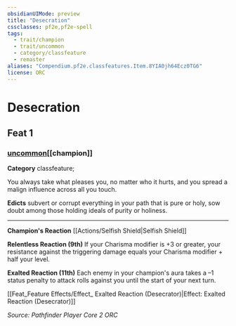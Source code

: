 ```yaml
---
obsidianUIMode: preview
title: "Desecration"
cssclasses: pf2e,pf2e-spell
tags:
  - trait/champion
  - trait/uncommon
  - category/classfeature
  - remaster
aliases: "Compendium.pf2e.classfeatures.Item.8YIA0jh64Ecz0TG6"
license: ORC
---
```

# Desecration
## Feat 1
### [uncommon](uncommon "Uncommon Rarity Trait")[[champion]]

**Category** classfeature; 




You always take what pleases you, no matter who it hurts, and you spread a malign influence across all you touch.

**Edicts** subvert or corrupt everything in your path that is pure or holy, sow doubt among those holding ideals of purity or holiness.

* * *

**Champion's Reaction** [[Actions/Selfish Shield|Selfish Shield]]

**Relentless Reaction (9th)** If your Charisma modifier is +3 or greater, your resistance against the triggering damage equals your Charisma modifier + half your level.

**Exalted Reaction (11th)** Each enemy in your champion's aura takes a –1 status penalty to attack rolls against you until the start of your next turn.

[[Feat_Feature Effects/Effect_ Exalted Reaction (Desecrator)|Effect: Exalted Reaction (Desecrator)]]

*Source: Pathfinder Player Core 2*
*ORC*